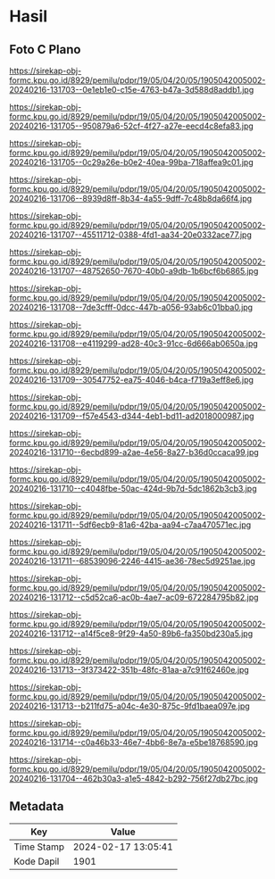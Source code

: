 # Hasil

## Foto C Plano

https://sirekap-obj-formc.kpu.go.id/8929/pemilu/pdpr/19/05/04/20/05/1905042005002-20240216-131703--0e1eb1e0-c15e-4763-b47a-3d588d8addb1.jpg

https://sirekap-obj-formc.kpu.go.id/8929/pemilu/pdpr/19/05/04/20/05/1905042005002-20240216-131705--950879a6-52cf-4f27-a27e-eecd4c8efa83.jpg

https://sirekap-obj-formc.kpu.go.id/8929/pemilu/pdpr/19/05/04/20/05/1905042005002-20240216-131705--0c29a26e-b0e2-40ea-99ba-718affea9c01.jpg

https://sirekap-obj-formc.kpu.go.id/8929/pemilu/pdpr/19/05/04/20/05/1905042005002-20240216-131706--8939d8ff-8b34-4a55-9dff-7c48b8da66f4.jpg

https://sirekap-obj-formc.kpu.go.id/8929/pemilu/pdpr/19/05/04/20/05/1905042005002-20240216-131707--45511712-0388-4fd1-aa34-20e0332ace77.jpg

https://sirekap-obj-formc.kpu.go.id/8929/pemilu/pdpr/19/05/04/20/05/1905042005002-20240216-131707--48752650-7670-40b0-a9db-1b6bcf6b6865.jpg

https://sirekap-obj-formc.kpu.go.id/8929/pemilu/pdpr/19/05/04/20/05/1905042005002-20240216-131708--7de3cfff-0dcc-447b-a056-93ab6c01bba0.jpg

https://sirekap-obj-formc.kpu.go.id/8929/pemilu/pdpr/19/05/04/20/05/1905042005002-20240216-131708--e4119299-ad28-40c3-91cc-6d666ab0650a.jpg

https://sirekap-obj-formc.kpu.go.id/8929/pemilu/pdpr/19/05/04/20/05/1905042005002-20240216-131709--30547752-ea75-4046-b4ca-f719a3eff8e6.jpg

https://sirekap-obj-formc.kpu.go.id/8929/pemilu/pdpr/19/05/04/20/05/1905042005002-20240216-131709--f57e4543-d344-4eb1-bd11-ad2018000987.jpg

https://sirekap-obj-formc.kpu.go.id/8929/pemilu/pdpr/19/05/04/20/05/1905042005002-20240216-131710--6ecbd899-a2ae-4e56-8a27-b36d0ccaca99.jpg

https://sirekap-obj-formc.kpu.go.id/8929/pemilu/pdpr/19/05/04/20/05/1905042005002-20240216-131710--c4048fbe-50ac-424d-9b7d-5dc1862b3cb3.jpg

https://sirekap-obj-formc.kpu.go.id/8929/pemilu/pdpr/19/05/04/20/05/1905042005002-20240216-131711--5df6ecb9-81a6-42ba-aa94-c7aa470571ec.jpg

https://sirekap-obj-formc.kpu.go.id/8929/pemilu/pdpr/19/05/04/20/05/1905042005002-20240216-131711--68539096-2246-4415-ae36-78ec5d9251ae.jpg

https://sirekap-obj-formc.kpu.go.id/8929/pemilu/pdpr/19/05/04/20/05/1905042005002-20240216-131712--c5d52ca6-ac0b-4ae7-ac09-672284795b82.jpg

https://sirekap-obj-formc.kpu.go.id/8929/pemilu/pdpr/19/05/04/20/05/1905042005002-20240216-131712--a14f5ce8-9f29-4a50-89b6-fa350bd230a5.jpg

https://sirekap-obj-formc.kpu.go.id/8929/pemilu/pdpr/19/05/04/20/05/1905042005002-20240216-131713--3f373422-351b-48fc-81aa-a7c91f62460e.jpg

https://sirekap-obj-formc.kpu.go.id/8929/pemilu/pdpr/19/05/04/20/05/1905042005002-20240216-131713--b211fd75-a04c-4e30-875c-9fd1baea097e.jpg

https://sirekap-obj-formc.kpu.go.id/8929/pemilu/pdpr/19/05/04/20/05/1905042005002-20240216-131714--c0a46b33-46e7-4bb6-8e7a-e5be18768590.jpg

https://sirekap-obj-formc.kpu.go.id/8929/pemilu/pdpr/19/05/04/20/05/1905042005002-20240216-131704--462b30a3-a1e5-4842-b292-756f27db27bc.jpg


## Metadata

| Key        | Value               |
| ---------- | ------------------- |
| Time Stamp | 2024-02-17 13:05:41 |
| Kode Dapil | 1901                |



